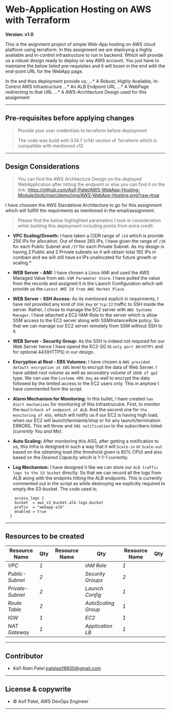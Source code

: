 # Web-Application Hosting on AWS with Terraform

**Version: v1.0**

This is the asignment project of simple Web-App hosting on AWS cloud platform using terraform.
In this assignment we are deploying a highly available and in-control infrastructure to run in backend. Which will provide us a robust design ready to deploy on any AWS account. You just have to maintaine the below listed pre-requisites and it will boom in the end with the end-point URL for the WebApp page.

In the end thos deployment provide us;
...* A Robust, Highly Available, In-Control AWS Infrastructure
...* An ALB Endpoint URL
...* A WebPage redirecting to that URL
...* A AWS-Architecture Design used for this assignment

---
## Pre-requisites before applying changes

> Provide your user credentials to terraform before deployment

> The code was build with 0.14.7 (v14) version of Terraform which is compatible with mentioned v12

---
## Design Considerations

> You can find the AWS Architecture Design on the deployed WebApplication after hitting the endpoint or else you can find it on the link: https://github.com/Asif-Patel/AWS-WebApp-Hosting-Module/blob/main/demo/img/AWS-WebApp-Hosting.png?raw=true

I have choosen the AWS Standalone Architecture to go for this assignment which will fullfill the requirments as mentioned in the email/assignment.

> Please find the below highlighted parameters I took in consideration while building this deployment including points from extra credit:

* **VPC Scaling/Growth:** I have taken a CIDR range of `/24` which is provide 256 IPs for allocation. Out of these 265 IPs, I have given the range of `/26` for each Public Subnet and `/27` for each Private Subnet. As my design is having 2 Public and 2 Private subnets so it will obtain total 192 IPs in combain and we will still have `64` IPs unallocated for future growth or scaling.*

* **WEB Server - AMI:** I have chosen a Linux AMI and used the AWS Managed Value from `AWS-SSM Parameter Store`. I have pulled the value from the records and assigned it in the Launch Configuration which will provide us the `Latest AMI Id from AWS Market Place`.

* **WEB Server - SSH Access:** As its mentioned explicit in requirments, I have not provided any kind of `SSH_Key` or `tcp:22` traffic to SSH inside the server. Rather, I chose to manage the EC2 server with `AWS Systems Manager`. I have attached a EC2-IAM-Role to the server which is allow SSM access to the EC2 server along with SSMInstanceRole policy. So that we can manage our EC2 server remotely from SSM without SSH to it.

* **WEB Server - Security Group:** As the SSH is indeed not required for our Web Server hence I have opend the EC2-SG to `only port 80(HTTP)` and for optional 443(HTTPS) in our design.

* **Encryption at Rest - EBS Volumes:** I have chosen a `AWS provided default encryption at EBS` level to encrypt the data of Web Server. I have added *root volume* as well as *secondary volume* of `10GB of gp2` type. We can use the `Custome KMS Key` as well to encrypt the data followed by the limited access to the EC2 users only. This in anyhow I have commented form the script.

* **Alarm Mechanism for Monitoring:** In this bullet, I have created `two Alert mechanisms` for monitoring of this Infrastrucutre. First, to monitor the `Healtcheck of endpoint of ALB`. And the second one for `the monitoring of ASG`, which will notify us if our EC2 is having high load, when our EC2 will launch/termiante/stop or for any launch/termination ERRORS. This will throw and `SNS notification` to the subscribers listed *(currently You and Me)*. 

* **Auto Scaling:** After monitoring this ASG, after getting a notification to us, this Infra is designed in such a way that it will `Scale-in` or `Scale-out` based on the *obtaining load* (the threshold given is 80% CPU) and also based on the *Desired Capacity* whcih is 1-1-1 currently.

* **Log Mechanism:** I have designed it like we can store our `ALB traffic logs to the S3 bucket` directly. So that we can record all the logs from ALB along with the endpints hitting the ALB endpoints. This is currently commented out in the script as while destroying we explicitly required to empty the S3-bucket. The code used is;

```
    access_logs {
    bucket  = aws_s3_bucket.alb-logs.bucket
    prefix  = "webapp-alb"
    enabled = true
  }
```


---
## Resources to be created

Resource Name | Qty | Resource Name | Qty | Resource Name | Qty
--- | --- | --- | --- | --- | ---
*VPC* | *1* || *IAM Role* | *1* || *LB Target Group* | *1*
*Public-Subnet* | *2* || *Security Groups* | *2* || *TLS Cert* | *optional*
*Private-Subnet* | *2* || *Launch Config* | *1* || *SNS Topic* | *1*
*Route Table* | *2* || *AutoScaling Group* | *1* || *SNS Subscriptions* | *2*
*IGW* | *1* || *EC2* | *1* || *ASG Healthcheck Monitor * | *1*
*NAT Gateway* | *1* || *Application LB* | *1* || *ALB End-URL Monitor* | *1*

---
## Contributor

- Asif Alam Patel <patelasif8600@gmail.com>

---
## License & copywrite

- © Asif Patel, AWS DevOps Engineer
---
